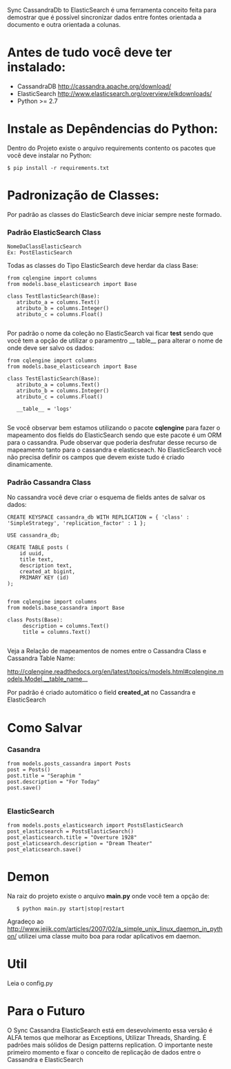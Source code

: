 Sync CassandraDb to ElasticSearch é uma ferramenta conceito feita para demostrar que é possível sincronizar dados 
entre fontes orientada a documento e outra orientada a colunas.

# Antes de tudo você deve ter instalado:
 * CassandraDB http://cassandra.apache.org/download/ 
 * ElasticSearch http://www.elasticsearch.org/overview/elkdownloads/
 * Python >= 2.7
 
# Instale as Depêndencias do Python:
 Dentro do Projeto existe o arquivo requirements contento os pacotes que você deve instalar no Python:
 
 ```
 $ pip install -r requirements.txt
 ```
 
# Padronização de Classes:
 Por padrão as classes do ElasticSearch deve iniciar sempre neste formado.
 
### Padrão ElasticSearch Class
 
 ```
 NomeDaClassElasticSearch
 Ex: PostElasticSearch
 ```
 Todas as classes do Tipo ElasticSearch deve herdar da class Base:
 
 ```
from cqlengine import columns
from models.base_elasticsearch import Base

class TestElasticSearch(Base):
    atributo_a = columns.Text()
    atributo_b = columns.Integer()
    atributo_c = columns.Float()
        
 ```
 Por padrão o nome da coleção no ElasticSearch vai ficar **test** sendo que você tem a opção de utilizar o paramentro
  __ table__ para alterar o nome de onde deve ser salvo os dados:
 
 ```
from cqlengine import columns
from models.base_elasticsearch import Base
    
class TestElasticSearch(Base):
    atributo_a = columns.Text()
    atributo_b = columns.Integer()
    atributo_c = columns.Float()
    
    __table__ = 'logs'
    
 ```
 
 Se você observar bem estamos utilizando o pacote **cqlengine** para fazer o mapeamento dos fields do ElasticSearch 
 sendo que este pacote é um ORM para o cassandra. Pude observar que poderia desfrutar desse recurso de mapeamento 
 tanto para o cassandra e elasticseach. No ElasticSearch você não precisa definir os campos que devem existe tudo é criado
 dinamicamente.
 
### Padrão Cassandra Class

No cassandra você deve criar o esquema de fields antes de salvar os dados:

```
CREATE KEYSPACE cassandra_db WITH REPLICATION = { 'class' : 'SimpleStrategy', 'replication_factor' : 1 };
    
USE cassandra_db;
    
CREATE TABLE posts (
    id uuid,
    title text,
    description text,
    created_at bigint,
    PRIMARY KEY (id)
);
    
```

```   
from cqlengine import columns
from models.base_cassandra import Base
    
class Posts(Base):
     description = columns.Text()
     title = columns.Text()
        
```

Veja a Relação de mapeamentos de nomes entre o Cassandra Class e Cassandra Table Name:

http://cqlengine.readthedocs.org/en/latest/topics/models.html#cqlengine.models.Model.__table_name__

 
 Por padrão é criado automático o field **created_at** no Cassandra e ElasticSearch
 
# Como Salvar

### Casandra

```
from models.posts_cassandra import Posts
post = Posts()
post.title = "Seraphim "
post.description = "For Today"
post.save()
   
```

### ElasticSearch

```
from models.posts_elasticsearch import PostsElasticSearch
post_elasticsearch = PostsElasticSearch()
post_elasticsearch.title = "Overture 1928"
post_elaticsearch.description = "Dream Theater"
post_elaticsearch.save()

```
 
# Demon

Na raiz do projeto existe o arquivo **main.py** onde você tem a opção de:

```
   $ python main.py start|stop|restart
```

Agradeço ao http://www.jejik.com/articles/2007/02/a_simple_unix_linux_daemon_in_python/
utilizei uma classe muito boa para rodar aplicativos em daemon.

# Util
Leia o config.py

# Para o Futuro
O Sync Cassandra ElasticSearch está em desevolvimento essa versão é ALFA temos que melhorar as Exceptions, Utilizar Threads,
Sharding. É padrões mais sólidos de Design patterns replication. O importante neste primeiro momento e fixar o conceito de
replicação de dados entre o Cassandra e ElasticSearch

